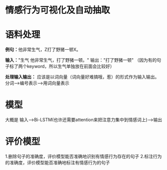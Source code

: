 # 情感行为可视化及自动抽取


# 语料处理

<b>例句：</b>他非常<keyword>生气</keyword>，Z打了野猪一顿X。

<b>输入：</b>"生气 他非常<keyword>生气</keyword>，打了野猪一顿。"    输出："打了野猪一顿"
（因为有的句子标了两个keyword，所以生气单独放在前面会比较好）

<b>处理输入输出：</b>
应该是以词向量（词向量好难搞哦，惹）的形式作为输入输出。分词-->编号表示-->用词向量表示

# 模型
大概是 输入-->Bi-LSTM(也许还需要attention来把注意力集中到情感词上)-->输出

# 评价模型
1.删除句子的准确度，评价模型能否准确地识别有情感行为存在的句子
2.标注行为的准确度，评价模型能否准确地标注有情感行为的句子
